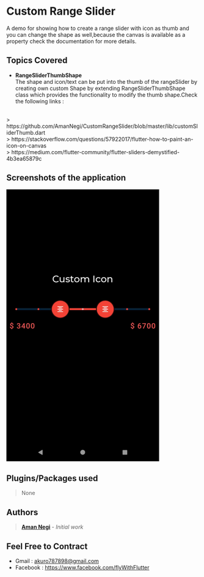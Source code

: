 # Custom Range Slider

A demo for showing how to create a range slider with icon as thumb and you can change the shape as well,because the canvas is available as a property check the documentation for more details.

## Topics Covered

* **RangeSliderThumbShape**<br/>
The shape and icon/text can be put into the thumb of the rangeSlider by creating own custom Shape by extending RangeSliderThumbShape class which provides the functionality to modify the thumb shape.Check the following links :</br>
</br>
> https://github.com/AmanNegi/CustomRangeSlider/blob/master/lib/customSliderThumb.dart</br>
> https://stackoverflow.com/questions/57922017/flutter-how-to-paint-an-icon-on-canvas</br>
> https://medium.com/flutter-community/flutter-sliders-demystified-4b3ea65879c

## Screenshots of the application 

<p>
<img src="https://github.com/AmanNegi/CustomRangeSlider/blob/master/screenshot/main.jpg" width="400" />
</p>

## Plugins/Packages used
> None

## Authors

>  [**Aman Negi**](https://github.com/AmanNegi) - *Initial work*


## Feel Free to Contract

* Gmail : akuro787898@gmail.com
* Facebook : https://www.facebook.com/flyWithFlutter


